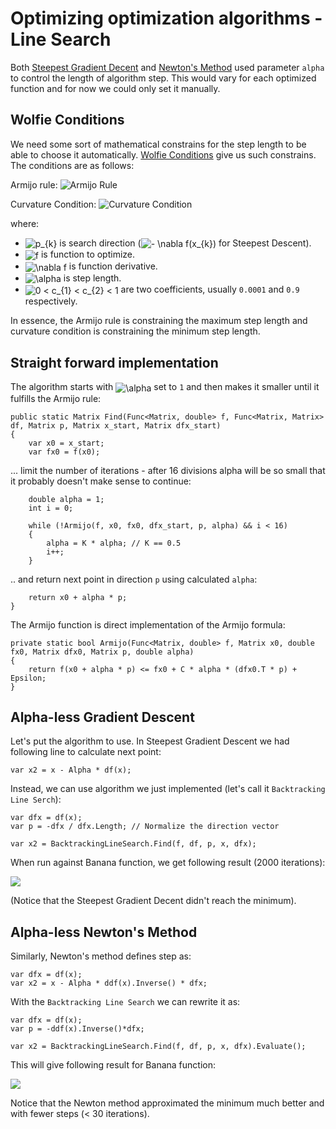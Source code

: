 # Optimizing optimization algorithms - Line Search

Both [Steepest Gradient Decent](<http://marcindrobik.pl/Post/NumericalOptimizationSteepestGradientDescent>) and [Newton's Method](<http://marcindrobik.pl/Post/OptimizingwithNewtonsMethod>) used parameter `alpha` to control the length of algorithm step. This would vary for each optimized function and for now we could only set it manually.

## Wolfie Conditions

We need some sort of mathematical constrains for the step length to be able to choose it automatically. [Wolfie Conditions](<https://en.wikipedia.org/wiki/Wolfe_conditions>) give us such constrains. The conditions are as follows:

Armijo rule:
![Armijo Rule](https://mandrostorage.blob.core.windows.net/blogfiles/ArmijoRule.jpg)

Curvature Condition:
![Curvature Condition](https://mandrostorage.blob.core.windows.net/blogfiles/CurvatureCondition.jpg)

where:

 - <img src="https://mandrostorage.blob.core.windows.net/blogfiles/p_k.png" align="center" border="0" alt="p_{k}" /> is  search direction (<img src="https://mandrostorage.blob.core.windows.net/blogfiles/minusNablaFx.png" align="center" border="0" alt="- \nabla f(x_{k})"/> for Steepest Descent).
 - <img src="https://mandrostorage.blob.core.windows.net/blogfiles/f.png" align="center" border="0" alt="f" /> is function to optimize.
 - <img src="https://mandrostorage.blob.core.windows.net/blogfiles/nablaF.png" align="center" border="0" alt="\nabla f"/> is function derivative.
 - <img src="https://mandrostorage.blob.core.windows.net/blogfiles/alpha.png" align="center" border="0" alt="\alpha" /> is step length.
 - <img src="https://mandrostorage.blob.core.windows.net/blogfiles/c1c2.png" align="center" border="0" alt="0 < c_{1} < c_{2} < 1" /> are two coefficients, usually `0.0001` and `0.9` respectively.


In essence, the Armijo rule is constraining the maximum step length and curvature condition is constraining the minimum step length. 

## Straight forward implementation

The algorithm starts with <img src="https://mandrostorage.blob.core.windows.net/blogfiles/alpha.png" align="center" border="0" alt="\alpha" /> set to `1` and then makes it smaller until it fulfills the Armijo rule:

    public static Matrix Find(Func<Matrix, double> f, Func<Matrix, Matrix> df, Matrix p, Matrix x_start, Matrix dfx_start)
    {
        var x0 = x_start;
        var fx0 = f(x0);
    
... limit the number of iterations - after 16 divisions alpha will be so small that it probably doesn't make sense to continue:    
    
        double alpha = 1;
        int i = 0;                              
                
        while (!Armijo(f, x0, fx0, dfx_start, p, alpha) && i < 16)
        {
            alpha = K * alpha; // K == 0.5
            i++;
        }
    
.. and return next point in direction `p` using calculated `alpha`:    
    
        return x0 + alpha * p; 
    }
    
The Armijo function is direct implementation of the Armijo formula:

    private static bool Armijo(Func<Matrix, double> f, Matrix x0, double fx0, Matrix dfx0, Matrix p, double alpha)
    {
        return f(x0 + alpha * p) <= fx0 + C * alpha * (dfx0.T * p) + Epsilon;
    }
    
## Alpha-less Gradient Descent    
    
Let's put the algorithm to use. In Steepest Gradient Descent we had following line to calculate next point:

    var x2 = x - Alpha * df(x);
    
Instead, we can use algorithm we just implemented (let's call it `Backtracking Line Serch`):

    var dfx = df(x);
    var p = -dfx / dfx.Length; // Normalize the direction vector

    var x2 = BacktrackingLineSearch.Find(f, df, p, x, dfx);
    
 
 When run against Banana function, we get following result (2000 iterations):
 
 ![](https://mandrostorage.blob.core.windows.net/blogfiles/Stratosphere.MachineLearning.Studio_2016-04-02_20-21-37.png)

(Notice that the Steepest Gradient Decent didn't reach the minimum).

## Alpha-less Newton's Method

Similarly, Newton's method defines step as: 

    var dfx = df(x);
    var x2 = x - Alpha * ddf(x).Inverse() * dfx;

With the `Backtracking Line Search` we can rewrite it as:

    var dfx = df(x);
    var p = -ddf(x).Inverse()*dfx;

    var x2 = BacktrackingLineSearch.Find(f, df, p, x, dfx).Evaluate();

This will give following result for Banana function:

![](https://mandrostorage.blob.core.windows.net/blogfiles/Stratosphere.MachineLearning.Studio_2016-04-02_20-28-14.png)

Notice that the Newton method approximated the minimum much better and with fewer steps (< 30 iterations).